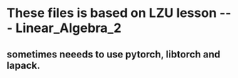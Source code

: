 # These files is based on LZU lesson --- Linear_Algebra_2

## sometimes neeeds to use pytorch, libtorch and lapack.